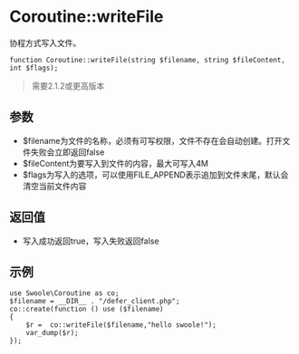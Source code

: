 # Coroutine::writeFile
协程方式写入文件。

`function Coroutine::writeFile(string $filename, string $fileContent, int $flags);`

>需要2.1.2或更高版本

## 参数
* $filename为文件的名称，必须有可写权限，文件不存在会自动创建。打开文件失败会立即返回false
* $fileContent为要写入到文件的内容，最大可写入4M
* $flags为写入的选项，可以使用FILE_APPEND表示追加到文件末尾，默认会清空当前文件内容
## 返回值
* 写入成功返回true，写入失败返回false

## 示例
```
use Swoole\Coroutine as co;
$filename = __DIR__ . "/defer_client.php";
co::create(function () use ($filename)
{
    $r =  co::writeFile($filename,"hello swoole!");
    var_dump($r);
});
```